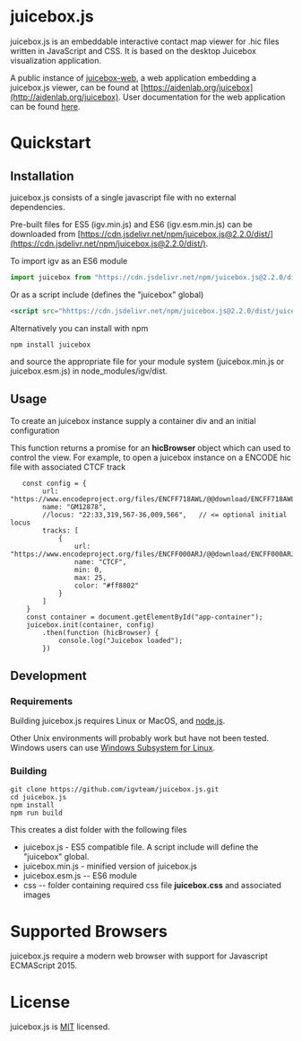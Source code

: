 # juicebox.js

juicebox.js is an embeddable interactive contact map viewer for .hic files written in JavaScript and CSS. It is based 
on the desktop Juicebox visualization application. 

A public instance of [juicebox-web](https://github.com/igvteam/juicebox-web), a web application embedding a juicebox.js viewer, 
can be found at [https://aidenlab.org/juicebox](http://aidenlab.org/juicebox).  User documentation for the web
application can be found [here](https://igvteam.github.io/juicebox.js/).

# Quickstart

## Installation

juicebox.js consists of a single javascript file with no external dependencies.  

Pre-built files for ES5 (igv.min.js) and ES6 (igv.esm.min.js)
can be downloaded from [https://cdn.jsdelivr.net/npm/juicebox.js@2.2.0/dist/](https://cdn.jsdelivr.net/npm/juicebox.js@2.2.0/dist/). 

To import igv as an ES6 module

```javascript
import juicebox from "https://cdn.jsdelivr.net/npm/juicebox.js@2.2.0/dist/juicebox.esm.js";
``` 

Or as a script include (defines the "juicebox" global)

```html
<script src="hhttps://cdn.jsdelivr.net/npm/juicebox.js@2.2.0/dist/juicebox.min.js"></script>
```   
 
Alternatively you can install with npm  
 
 ```npm install juicebox```

and source the appropriate file for your module system (juicebox.min.js or juicebox.esm.js)  in node_modules/igv/dist.

## Usage

To create an juicebox instance supply a container div  and an initial configuration  

This function returns a promise for an **hicBrowser** object which can used to control the view.  For example, to open
a juicebox instance on a ENCODE hic file with associated CTCF track

```
   const config = {
        url: "https://www.encodeproject.org/files/ENCFF718AWL/@@download/ENCFF718AWL.hic",
        name: "GM12878",
        //locus: "22:33,319,567-36,009,566",   // <= optional initial locus
        tracks: [
            {
                url: "https://www.encodeproject.org/files/ENCFF000ARJ/@@download/ENCFF000ARJ.bigWig",
                name: "CTCF",
                min: 0,
                max: 25,
                color: "#ff8802"
            }
        ]
    }
    const container = document.getElementById("app-container");
    juicebox.init(container, config)
        .then(function (hicBrowser) {
            console.log("Juicebox loaded");
        })

```


## Development

### Requirements

Building juicebox.js requires Linux or MacOS, and  [node.js](https://nodejs.org/).

Other Unix environments will probably work but have not been tested.  Windows users can use [Windows Subsystem for Linux](https://docs.microsoft.com/en-us/windows/wsl/install-win10).

### Building

```  
git clone https://github.com/igvteam/juicebox.js.git
cd juicebox.js
npm install
npm run build
```

This creates a dist folder with the following files

* juicebox.js - ES5 compatible file.  A script include will define the "juicebox" global.
* juicebox.min.js - minified version of juicebox.js
* juicebox.esm.js --  ES6 module 
* css -- folder containing required css file **juicebox.css** and associated images


# Supported Browsers

juicebox.js require a modern web browser with support for Javascript ECMAScript 2015. 

# License


juicebox.js is [MIT](/LICENSE) licensed.


